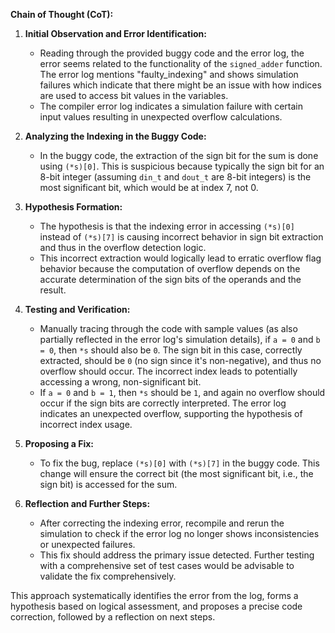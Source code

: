 **Chain of Thought (CoT):**

1. **Initial Observation and Error Identification:**
   - Reading through the provided buggy code and the error log, the error seems related to the functionality of the `signed_adder` function. The error log mentions "faulty_indexing" and shows simulation failures which indicate that there might be an issue with how indices are used to access bit values in the variables.
   - The compiler error log indicates a simulation failure with certain input values resulting in unexpected overflow calculations.

2. **Analyzing the Indexing in the Buggy Code:**
   - In the buggy code, the extraction of the sign bit for the sum is done using `(*s)[0]`. This is suspicious because typically the sign bit for an 8-bit integer (assuming `din_t` and `dout_t` are 8-bit integers) is the most significant bit, which would be at index 7, not 0.

3. **Hypothesis Formation:**
   - The hypothesis is that the indexing error in accessing `(*s)[0]` instead of `(*s)[7]` is causing incorrect behavior in sign bit extraction and thus in the overflow detection logic.
   - This incorrect extraction would logically lead to erratic overflow flag behavior because the computation of overflow depends on the accurate determination of the sign bits of the operands and the result.

4. **Testing and Verification:**
   - Manually tracing through the code with sample values (as also partially reflected in the error log's simulation details), if `a = 0` and `b = 0`, then `*s` should also be `0`. The sign bit in this case, correctly extracted, should be `0` (no sign since it's non-negative), and thus no overflow should occur. The incorrect index leads to potentially accessing a wrong, non-significant bit.
   - If `a = 0` and `b = 1`, then `*s` should be `1`, and again no overflow should occur if the sign bits are correctly interpreted. The error log indicates an unexpected overflow, supporting the hypothesis of incorrect index usage.

5. **Proposing a Fix:**
   - To fix the bug, replace `(*s)[0]` with `(*s)[7]` in the buggy code. This change will ensure the correct bit (the most significant bit, i.e., the sign bit) is accessed for the sum.

6. **Reflection and Further Steps:**
   - After correcting the indexing error, recompile and rerun the simulation to check if the error log no longer shows inconsistencies or unexpected failures.
   - This fix should address the primary issue detected. Further testing with a comprehensive set of test cases would be advisable to validate the fix comprehensively.

This approach systematically identifies the error from the log, forms a hypothesis based on logical assessment, and proposes a precise code correction, followed by a reflection on next steps.